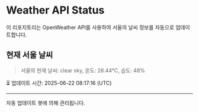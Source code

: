 
# Weather API Status

이 리포지토리는 OpenWeather API를 사용하여 서울의 날씨 정보를 자동으로 업데이트합니다.

## 현재 서울 날씨
> 서울의 현재 날씨: clear sky, 온도: 28.44°C, 습도: 48%

⏳ 업데이트 시간: 2025-06-22 08:17:16 (UTC)

---
자동 업데이트 봇에 의해 관리됩니다.
